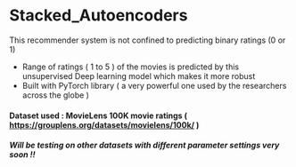 # Stacked_Autoencoders
This recommender system is not confined to predicting binary ratings (0 or 1)
- Range of ratings ( 1 to 5 ) of the movies is predicted by this unsupervised Deep learning model which makes it more robust
- Built with PyTorch library ( a very powerful one used by the researchers across the globe ) 

#### Dataset used : MovieLens 100K movie ratings ( https://grouplens.org/datasets/movielens/100k/ ) 

##### Will be testing on other datasets with different parameter settings very soon !! 
